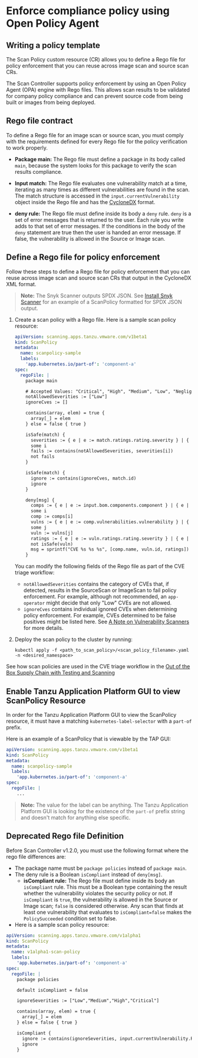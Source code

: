 # Enforce compliance policy using Open Policy Agent 

## <a id="writing-pol-temp"></a>Writing a policy template

The Scan Policy custom resource (CR) allows you to define a Rego file for policy enforcement that you can reuse across image scan and source scan CRs.

The Scan Controller supports policy enforcement by using an Open Policy Agent (OPA) engine with Rego files. This allows scan results to be validated for company policy compliance and can prevent source code from being built or images from being deployed.

## <a id="rego-file-contract"></a>Rego file contract

To define a Rego file for an image scan or source scan, you must comply with the requirements defined for every Rego file for the policy verification to work properly.

- **Package main:** The Rego file must define a package in its body called `main`, because the system looks for this package to verify the scan results compliance.

- **Input match:** The Rego file evaluates one vulnerability match at a time, iterating as many times as different vulnerabilities are found in the scan. The match structure is accessed in the `input.currentVulnerability` object inside the Rego file and has the [CycloneDX](https://cyclonedx.org/docs/1.3/) format.

- **deny rule:** The Rego file must define inside its body a `deny` rule. `deny` is a set of error messages that is returned to the user. Each rule you write adds to that set of error messages. If the conditions in the body of the `deny` statement are true then the user is handed an error message. If false, the vulnerability is allowed in the Source or Image scan.

## <a id="define-rego-file"></a>Define a Rego file for policy enforcement

Follow these steps to define a Rego file for policy enforcement that you can reuse across image scan and source scan CRs that output in the CycloneDX XML format.

>**Note:** The Snyk Scanner outputs SPDX JSON. See [Install Snyk Scanner](install-snyk-integration.md#a-idverifya-verify-integration-with-snyk) for an example of a ScanPolicy formatted for SPDX JSON output.

1. Create a scan policy with a Rego file. Here is a sample scan policy resource:

    ```yaml
    apiVersion: scanning.apps.tanzu.vmware.com/v1beta1
    kind: ScanPolicy
    metadata:
      name: scanpolicy-sample
      labels:
        'app.kubernetes.io/part-of': 'component-a'
    spec:
      regoFile: |
        package main

        # Accepted Values: "Critical", "High", "Medium", "Low", "Negligible", "UnknownSeverity"
        notAllowedSeverities := ["Low"]
        ignoreCves := []

        contains(array, elem) = true {
          array[_] = elem
        } else = false { true }

        isSafe(match) {
          severities := { e | e := match.ratings.rating.severity } | { e | e := match.ratings.rating[_].severity }
          some i
          fails := contains(notAllowedSeverities, severities[i])
          not fails
        }

        isSafe(match) {
          ignore := contains(ignoreCves, match.id)
          ignore
        }

        deny[msg] {
          comps := { e | e := input.bom.components.component } | { e | e := input.bom.components.component[_] }
          some i
          comp := comps[i]
          vulns := { e | e := comp.vulnerabilities.vulnerability } | { e | e := comp.vulnerabilities.vulnerability[_] }
          some j
          vuln := vulns[j]
          ratings := { e | e := vuln.ratings.rating.severity } | { e | e := vuln.ratings.rating[_].severity }
          not isSafe(vuln)
          msg = sprintf("CVE %s %s %s", [comp.name, vuln.id, ratings])
        }
    ```

    You can modify the following fields of the Rego file as part of the CVE triage workflow:
    
    - `notAllowedSeverities` contains the category of CVEs that, if detected, results in the SourceScan or ImageScan to fail policy enforcement. For example, although not recommended, an `app-operator` might decide that only "Low" CVEs are not allowed.
    - `ignoreCves` contains individual ignored CVEs when determining policy enforcement. For example, CVEs determined to be false positives might be listed here. See [A Note on Vulnerability Scanners](overview.hbs.md#scst-scan-note) for more details.

2. Deploy the scan policy to the cluster by running:

    ```console
    kubectl apply -f <path_to_scan_policy>/<scan_policy_filename>.yaml -n <desired_namespace>
    ```

See how scan policies are used in the CVE triage workflow in the [Out of the Box Supply Chain with Testing and Scanning](../scc/ootb-supply-chain-testing-scanning.hbs.md#a-idcve-triage-workflowa-cve-triage-workflow)

## <a id="gui-view-scan-policy"></a>Enable Tanzu Application Platform GUI to view ScanPolicy Resource

In order for the Tanzu Application Platform GUI to view the ScanPolicy resource, it must have a matching `kubernetes-label-selector` with a `part-of` prefix.

Here is an example of a ScanPolicy that is viewable by the TAP GUI:
```yaml
apiVersion: scanning.apps.tanzu.vmware.com/v1beta1
kind: ScanPolicy
metadata:
  name: scanpolicy-sample
  labels:
    'app.kubernetes.io/part-of': 'component-a'
spec:
  regoFile: |
    ...
```
>**Note:** The value for the label can be anything. The Tanzu Application Platform GUI is looking for the existence of the `part-of` prefix string and doesn't match for anything else specific.

## <a id="deprecated-rego-file"></a> Deprecated Rego file Definition

Before Scan Controller v1.2.0, you must use the following format where the rego file differences are:

- The package name must be `package policies` instead of `package main`.
- The deny rule is a Boolean `isCompliant` instead of `deny[msg]`.
  - **isCompliant rule:** The Rego file must define inside its body an `isCompliant` rule. This must be a Boolean type containing the result whether the vulnerability violates the security policy or not. If `isCompliant` is `true`, the vulnerability is allowed in the Source or Image scan; `false` is considered otherwise. Any scan that finds at least one vulnerability that evaluates to `isCompliant=false` makes the `PolicySucceeded` condition set to false.
- Here is a sample scan policy resource:
```yaml
apiVersion: scanning.apps.tanzu.vmware.com/v1alpha1
kind: ScanPolicy
metadata:
  name: v1alpha1-scan-policy
  labels:
    'app.kubernetes.io/part-of': 'component-a'
spec:
  regoFile: |
    package policies

    default isCompliant = false

    ignoreSeverities := ["Low","Medium","High","Critical"]

    contains(array, elem) = true {
      array[_] = elem
    } else = false { true }

    isCompliant {
      ignore := contains(ignoreSeverities, input.currentVulnerability.Ratings.Rating[_].Severity)
      ignore
    }
```
